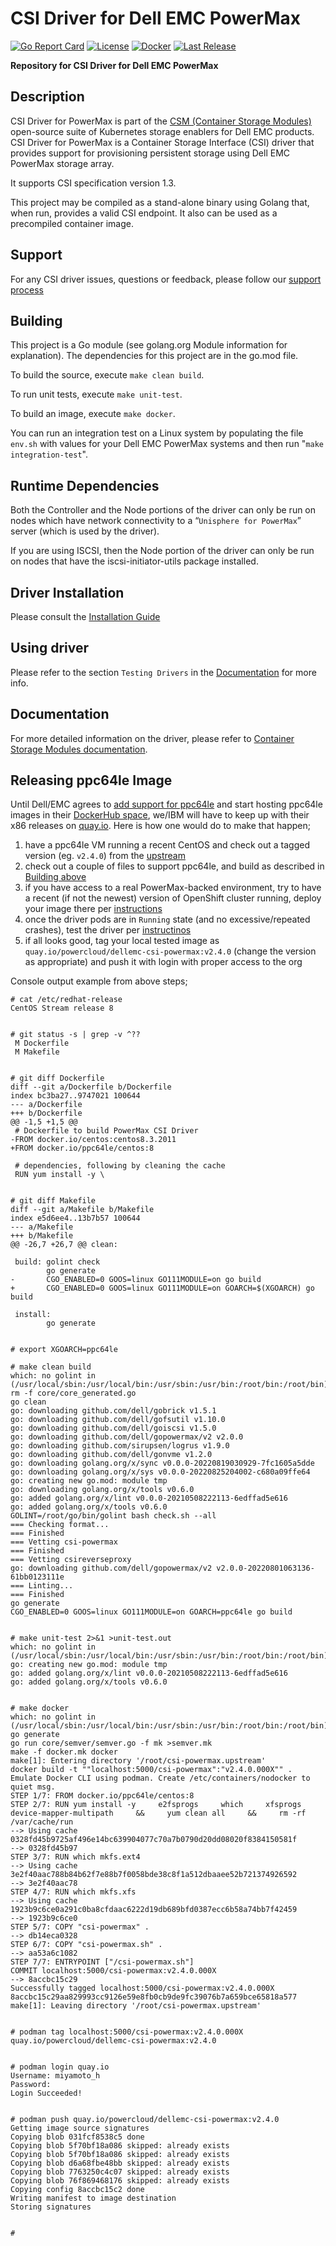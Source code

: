 # CSI Driver for Dell EMC PowerMax
[![Go Report Card](https://goreportcard.com/badge/github.com/dell/csi-powermax?style=flat-square)](https://goreportcard.com/report/github.com/dell/csi-powermax)
[![License](https://img.shields.io/github/license/dell/csi-powermax?style=flat-square&color=blue&label=License)](https://github.com/dell/csi-powermax/blob/master/LICENSE)
[![Docker](https://img.shields.io/docker/pulls/dellemc/csi-powermax.svg?logo=docker&style=flat-square&label=Pulls)](https://hub.docker.com/r/dellemc/csi-powermax)
[![Last Release](https://img.shields.io/github/v/release/dell/csi-powermax?label=Latest&style=flat-square&logo=go)](https://github.com/dell/csi-powermax/releases)

**Repository for CSI Driver for Dell EMC PowerMax**

## Description
CSI Driver for PowerMax is part of the [CSM (Container Storage Modules)](https://github.com/dell/csm) open-source suite of Kubernetes storage enablers for Dell EMC products. CSI Driver for PowerMax is a Container Storage Interface (CSI) driver that provides support for provisioning persistent storage using Dell EMC PowerMax storage array. 

It supports CSI specification version 1.3.

This project may be compiled as a stand-alone binary using Golang that, when run, provides a valid CSI endpoint. It also can be used as a precompiled container image.

## Support
For any CSI driver issues, questions or feedback, please follow our [support process](https://github.com/dell/csm/blob/main/docs/SUPPORT.md)

## Building
This project is a Go module (see golang.org Module information for explanation). 
The dependencies for this project are in the go.mod file.

To build the source, execute `make clean build`.

To run unit tests, execute `make unit-test`.

To build an image, execute `make docker`.

You can run an integration test on a Linux system by populating the file `env.sh` with values for your Dell EMC PowerMax systems and then run "`make integration-test`".

## Runtime Dependencies
Both the Controller and the Node portions of the driver can only be run on nodes which have network connectivity to a “`Unisphere for PowerMax`” server (which is used by the driver). 

If you are using ISCSI, then the Node portion of the driver can only be run on nodes that have the iscsi-initiator-utils package installed.

## Driver Installation
Please consult the [Installation Guide](https://dell.github.io/csm-docs/docs/csidriver/installation)

## Using driver
Please refer to the section `Testing Drivers` in the [Documentation](https://dell.github.io/csm-docs/docs/csidriver/installation/test/) for more info.

## Documentation
For more detailed information on the driver, please refer to [Container Storage Modules documentation](https://dell.github.io/csm-docs/).

## Releasing ppc64le Image
Until Dell/EMC agrees to [add support for ppc64le](https://github.com/dell/csi-powermax/pull/24) and start hosting ppc64le images in their [DockerHub space](https://hub.docker.com/r/dellemc/csi-powermax), we/IBM will have to keep up with their x86 releases on [quay.io](https://quay.io/organization/powercloud).
Here is how one would do to make that happen;
1. have a ppc64le VM running a recent CentOS and check out a tagged version (eg. `v2.4.0`) from the [upstream](https://github.com/dell/csi-powermax)
1. check out a couple of files to support ppc64le, and build as described in [Building above](#building)
1. if you have access to a real PowerMax-backed environment, try to have a recent (if not the newest) version of OpenShift cluster running, deploy your image there per [instructions](#driver-installation)
1. once the driver pods are in `Running` state (and no excessive/repeated crashes), test the driver per [instructinos](#using-driver)
1. if all looks good, tag your local tested image as `quay.io/powercloud/dellemc-csi-powermax:v2.4.0` (change the version as appropriate) and push it with login with proper access to the org

Console output example from above steps;
```
# cat /etc/redhat-release
CentOS Stream release 8


# git status -s | grep -v ^??
 M Dockerfile
 M Makefile


# git diff Dockerfile
diff --git a/Dockerfile b/Dockerfile
index bc3ba27..9747021 100644
--- a/Dockerfile
+++ b/Dockerfile
@@ -1,5 +1,5 @@
 # Dockerfile to build PowerMax CSI Driver
-FROM docker.io/centos:centos8.3.2011
+FROM docker.io/ppc64le/centos:8

 # dependencies, following by cleaning the cache
 RUN yum install -y \


# git diff Makefile
diff --git a/Makefile b/Makefile
index e5d6ee4..13b7b57 100644
--- a/Makefile
+++ b/Makefile
@@ -26,7 +26,7 @@ clean:

 build: golint check
        go generate
-       CGO_ENABLED=0 GOOS=linux GO111MODULE=on go build
+       CGO_ENABLED=0 GOOS=linux GO111MODULE=on GOARCH=$(XGOARCH) go build

 install:
        go generate


# export XGOARCH=ppc64le

# make clean build
which: no golint in (/usr/local/sbin:/usr/local/bin:/usr/sbin:/usr/bin:/root/bin:/root/bin)
rm -f core/core_generated.go
go clean
go: downloading github.com/dell/gobrick v1.5.1
go: downloading github.com/dell/gofsutil v1.10.0
go: downloading github.com/dell/goiscsi v1.5.0
go: downloading github.com/dell/gopowermax/v2 v2.0.0
go: downloading github.com/sirupsen/logrus v1.9.0
go: downloading github.com/dell/gonvme v1.2.0
go: downloading golang.org/x/sync v0.0.0-20220819030929-7fc1605a5dde
go: downloading golang.org/x/sys v0.0.0-20220825204002-c680a09ffe64
go: creating new go.mod: module tmp
go: downloading golang.org/x/tools v0.6.0
go: added golang.org/x/lint v0.0.0-20210508222113-6edffad5e616
go: added golang.org/x/tools v0.6.0
GOLINT=/root/go/bin/golint bash check.sh --all
=== Checking format...
=== Finished
=== Vetting csi-powermax
=== Finished
=== Vetting csireverseproxy
go: downloading github.com/dell/gopowermax/v2 v2.0.0-20220801063136-61bb0123111e
=== Linting...
=== Finished
go generate
CGO_ENABLED=0 GOOS=linux GO111MODULE=on GOARCH=ppc64le go build


# make unit-test 2>&1 >unit-test.out
which: no golint in (/usr/local/sbin:/usr/local/bin:/usr/sbin:/usr/bin:/root/bin:/root/bin)
go: creating new go.mod: module tmp
go: added golang.org/x/lint v0.0.0-20210508222113-6edffad5e616
go: added golang.org/x/tools v0.6.0


# make docker
which: no golint in (/usr/local/sbin:/usr/local/bin:/usr/sbin:/usr/bin:/root/bin:/root/bin)
go generate
go run core/semver/semver.go -f mk >semver.mk
make -f docker.mk docker
make[1]: Entering directory '/root/csi-powermax.upstream'
docker build -t ""localhost:5000/csi-powermax":"v2.4.0.000X"" .
Emulate Docker CLI using podman. Create /etc/containers/nodocker to quiet msg.
STEP 1/7: FROM docker.io/ppc64le/centos:8
STEP 2/7: RUN yum install -y     e2fsprogs     which     xfsprogs     device-mapper-multipath     &&     yum clean all     &&     rm -rf /var/cache/run
--> Using cache 0328fd45b9725af496e14bc639904077c70a7b0790d20dd08020f8384150581f
--> 0328fd45b97
STEP 3/7: RUN which mkfs.ext4
--> Using cache 3e2f40aac788b84b62f7e88b7f0058bde38c8f1a512dbaaee52b721374926592
--> 3e2f40aac78
STEP 4/7: RUN which mkfs.xfs
--> Using cache 1923b9c6ce0a291c0ba8cfdaac6222d19db689bfd0387ecc6b58a74bb7f42459
--> 1923b9c6ce0
STEP 5/7: COPY "csi-powermax" .
--> db14eca0328
STEP 6/7: COPY "csi-powermax.sh" .
--> aa53a6c1082
STEP 7/7: ENTRYPOINT ["/csi-powermax.sh"]
COMMIT localhost:5000/csi-powermax:v2.4.0.000X
--> 8accbc15c29
Successfully tagged localhost:5000/csi-powermax:v2.4.0.000X
8accbc15c29aa829993cc9126e59e8fb0cb9de9fc39076b7a659bce65818a577
make[1]: Leaving directory '/root/csi-powermax.upstream'


# podman tag localhost:5000/csi-powermax:v2.4.0.000X quay.io/powercloud/dellemc-csi-powermax:v2.4.0


# podman login quay.io
Username: miyamoto_h
Password:
Login Succeeded!


# podman push quay.io/powercloud/dellemc-csi-powermax:v2.4.0
Getting image source signatures
Copying blob 031fcf8538c5 done
Copying blob 5f70bf18a086 skipped: already exists
Copying blob 5f70bf18a086 skipped: already exists
Copying blob d6a68fbe48bb skipped: already exists
Copying blob 7763250c4c07 skipped: already exists
Copying blob 76f869468176 skipped: already exists
Copying config 8accbc15c2 done
Writing manifest to image destination
Storing signatures


#
```